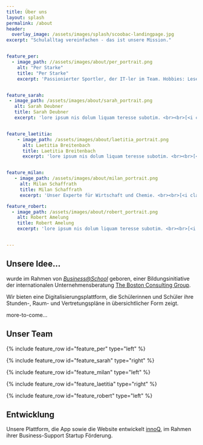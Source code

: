 ```yaml
---
title: Über uns
layout: splash
permalink: /about
header:
  overlay_image: /assets/images/splash/scoobac-landingpage.jpg
excerpt: "Schulalltag vereinfachen - das ist unsere Mission."


feature_per:
  - image_path: //assets/images/about/per_portrait.png
    alt: "Per Starke"
    title: "Per Starke"
    excerpt: 'Passionierter Sportler, der IT-ler im Team. Hobbies: Lesen, tanzen, laufen, klettern, Mountainbike.<br>[<i class="fa fa-fw fa-envelope"/>per - at - scoobac.org](mailto:per@scoobac.org)'


feature_sarah:
 - image_path: /assets/images/about/sarah_portrait.png
   alt: Sarah Deubner
   title: Sarah Deubner
   excerpt: 'lore ipsum nis dolum liquam teresse subotim. <br><br>[<i class="fa fa-fw fa-envelope"/>sarah - at - scoobac.org](mailto:sarah@scoobac.org)'


feature_laetitia:
    - image_path: /assets/images/about/laetitia_portrait.png
      alt: Laetitia Breitenbach
      title: Laetitia Breitenbach
      excerpt: 'lore ipsum nis dolum liquam teresse subotim. <br><br>[<i class="fa fa-fw fa-envelope"/>laetitia - at - scoobac.org](mailto:laetitia@scoobac.org)'


feature_milan:
   - image_path: /assets/images/about/milan_portrait.png
     alt: Milan Schaffrath
     title: Milan Schaffrath
     excerpt: 'Unser Experte für Wirtschaft und Chemie. <br><br>[<i class="fa fa-fw fa-envelope"/>milan - at - scoobac.org](mailto:milan@scoobac.org)'

feature_robert:
  - image_path: /assets/images/about/robert_portrait.png
    alt: Robert Amelung
    title: Robert Amelung
    excerpt: 'lore ipsum nis dolum liquam teresse subotim. <br><br>[<i class="fa fa-fw fa-envelope"/>robert - at - scoobac.org](mailto:robert@scoobac.org)'


---
```


## Unsere Idee...

wurde im Rahmen von [_Business@School_](https://www.business-at-school.net)
geboren, einer Bildungsinitiative der internationalen Unternehmensberatung
[The Boston Consulting Group](http://www.bcg.de/).

Wir bieten eine Digitalisierungsplattform, die Schülerinnen und Schüler ihre
Stunden-, Raum- und Vertretungspläne in übersichtlicher Form zeigt.

more-to-come...


## Unser Team

{% include feature_row id="feature_per" type="left" %}

{% include feature_row id="feature_sarah" type="right" %}

{% include feature_row id="feature_milan" type="left" %}

{% include feature_row id="feature_laetitia" type="right" %}

{% include feature_row id="feature_robert" type="left" %}

## Entwicklung

Unsere Plattform, die App sowie die Website entwickelt [innoQ](https://innoq.com),
im Rahmen ihrer Business-Support Startup Förderung.

